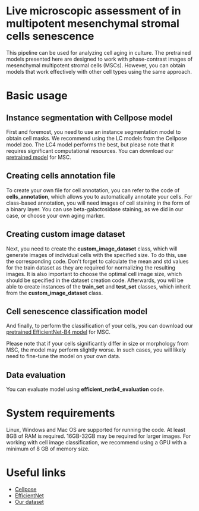 # Live microscopic assessment of in multipotent mesenchymal stromal cells senescence 

This pipeline can be used for analyzing cell aging in culture. The pretrained models presented here are designed to work with phase-contrast images of mesenchymal multipotent stromal cells (MSCs). However, you can obtain models that work effectively with other cell types using the same approach.

# Basic usage
## Instance segmentation with Cellpose model
First and foremost, you need to use an instance segmentation model to obtain cell masks. We recommend using the LC models from the Cellpose model zoo. The LC4 model performs the best, but please note that it requires significant computational resources. You can download our [pretrained model](https://disk.yandex.com/d/P6ozzuQhfjHsAQ) for MSC.

## Creating cells annotation file
To create your own file for cell annotation, you can refer to the code of **cells_annotation**, which allows you to automatically annotate your cells. For class-based annotation, you will need images of cell staining in the form of a binary layer. You can use beta-galactosidase staining, as we did in our case, or choose your own aging marker.

## Creating custom image dataset
Next, you need to create the **custom_image_dataset** class, which will generate images of individual cells with the specified size. To do this, use the corresponding code. Don't forget to calculate the mean and std values for the train dataset as they are required for normalizing the resulting images. It is also important to choose the optimal cell image size, which should be specified in the dataset creation code. Afterwards, you will be able to create instances of the **train_set** and **test_set** classes, which inherit from the **custom_image_dataset** class.

## Cell senescence classification model
And finally, to perform the classification of your cells, you can download our [pretrained EfficientNet-B4 model](https://disk.yandex.com/d/SJd014Ct1htPlQ) for MSC.

Please note that if your cells significantly differ in size or morphology from MSC, the model may perform slightly worse. In such cases, you will likely need to fine-tune the model on your own data.

## Data evaluation
You can evaluate model using **efficient_netb4_evaluation** code. 

# System requirements
Linux, Windows and Mac OS are supported for running the code. At least 8GB of RAM is required. 16GB-32GB may be required for larger images. For working with cell image classification, we recommend using a GPU with a minimum of 8 GB of memory size.

# Useful links 
* [Cellpose](https://github.com/MouseLand/cellpose)
* [EfficientNet](https://github.com/lukemelas/EfficientNet-PyTorch)
* [Our dataset](https://disk.yandex.com/d/L_aZdBoNdCh5eQ)
